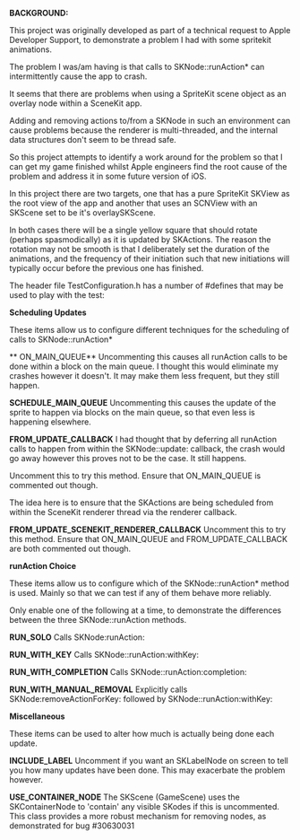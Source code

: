 **BACKGROUND:**

This project was originally developed as part of a technical request to Apple Developer Support, to demonstrate a problem I had with some spritekit animations.

The problem I was/am having is that calls to SKNode::runAction* can intermittently cause the app to crash.

It seems that there are problems when using a SpriteKit scene object as an overlay node within a SceneKit app.  

Adding and removing actions to/from a SKNode in such an environment can cause problems because the renderer is multi-threaded, and the internal data structures don't seem to be thread safe.

So this project attempts to identify a work around for the problem so that I can get my game finished whilst Apple engineers find the root cause of the problem and address it in some future version of iOS.

In this project there are two targets, one that has a pure SpriteKit SKView as the root view of the app and another that uses an SCNView with an SKScene set to be it's overlaySKScene.

In both cases there will be a single yellow square that should rotate (perhaps spasmodically) as it is updated by SKActions.  The reason the rotation may not be smooth is that I deliberately set the duration of the animations, and the frequency of their initiation such that new initiations will typically occur before the previous one has finished.

The header file TestConfiguration.h has a number of #defines that may be used to play with the test:

**Scheduling Updates**

These items allow us to configure different techniques for the scheduling of calls to SKNode::runAction*

** ON_MAIN_QUEUE**
Uncommenting this causes all runAction calls to be done within a block on the main queue.  I thought this would
eliminate my crashes however it doesn't.  It may make them less frequent, but they still happen.

**SCHEDULE_MAIN_QUEUE**
Uncommenting this causes the update of the sprite to happen via blocks on the main queue, so that even less is happening
elsewhere.

**FROM_UPDATE_CALLBACK**
I had thought that by deferring all runAction calls to happen from within the SKNode::update: callback, the crash would
go away however this proves not to be the case.  It still happens.

Uncomment this to try this method.  Ensure that ON_MAIN_QUEUE is commented out though.

The idea here is to ensure that the SKActions are being scheduled from within the SceneKit renderer thread via the renderer callback.

**FROM_UPDATE_SCENEKIT_RENDERER_CALLBACK**
Uncomment this to try this method.  Ensure that ON_MAIN_QUEUE and FROM_UPDATE_CALLBACK
are both commented out though.


**runAction Choice**

These items allow us to configure which of the SKNode::runAction* method is used.  Mainly so that we can test if any of
them behave more reliably.

Only enable one of the following at a time, to demonstrate the differences between
the three SKNode::runAction methods.

**RUN_SOLO**
Calls SKNode:runAction:

**RUN_WITH_KEY**
Calls SKNode::runAction:withKey:

**RUN_WITH_COMPLETION**
Calls SKNode::runAction:completion:

**RUN_WITH_MANUAL_REMOVAL**
Explicitly calls SKNode:removeActionForKey: followed by SKNode::runAction:withKey:


**Miscellaneous**

These items can be used to alter how much is actually being done each update.


**INCLUDE_LABEL**
Uncomment if you want an SKLabelNode on screen to tell you how many updates have been done.  This may exacerbate the
problem however.

**USE_CONTAINER_NODE**
The SKScene (GameScene) uses the SKContainerNode to 'contain' any visible SKodes if this is uncommented.  This class
provides a more robust mechanism for removing nodes, as demonstrated for bug #30630031

